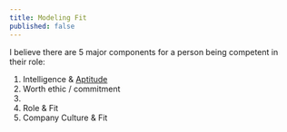 ```yaml
---
title: Modeling Fit
published: false
---
```


I believe there are 5 major components for a person being competent in their role:
1. Intelligence & [Aptitude](https://forum.effectivealtruism.org/posts/bud2ssJLQ33pSemKH/my-current-impressions-on-career-choice-for-longtermists)
2. Worth ethic / commitment
3.
4. Role & Fit
5. Company Culture & Fit
